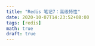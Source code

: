 ```yaml
---
title: "Redis 笔记7：高级特性"
date: 2020-10-07T14:23:52+08:00
tags: [redis]
math: true
draft: true
---
```

<!--more-->
